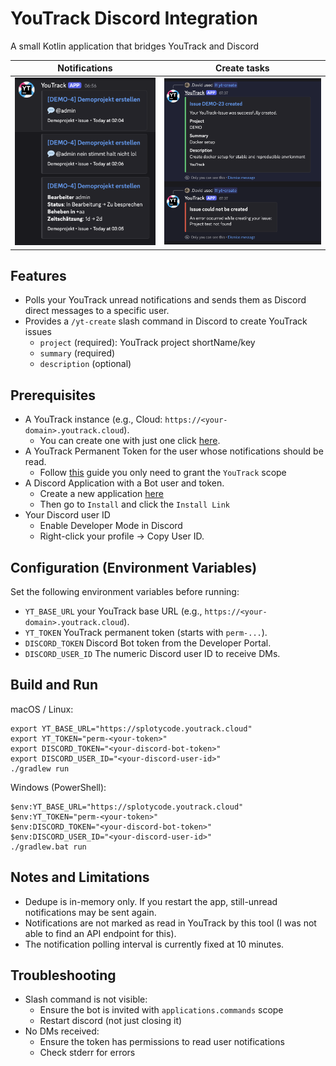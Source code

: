 # YouTrack Discord Integration

A small Kotlin application that bridges YouTrack and Discord

|        Notifications        |                Create tasks                |
|:---------------------------:|:------------------------------------------:|
| ![](docs/notifications.png) | ![create-tasks.png](docs/create-tasks.png) |


## Features
- Polls your YouTrack unread notifications and sends them as Discord direct messages to a specific user.
- Provides a `/yt-create` slash command in Discord to create YouTrack issues
  - `project` (required): YouTrack project shortName/key
  - `summary` (required)
  - `description` (optional)

## Prerequisites
- A YouTrack instance (e.g., Cloud: `https://<your-domain>.youtrack.cloud`).
  - You can create one with just one click [here](https://www.jetbrains.com/de-de/youtrack/).
- A YouTrack Permanent Token for the user whose notifications should be read.
  - Follow [this](https://www.jetbrains.com/help/youtrack/server/manage-permanent-token.html#delete-permanent-token) guide you only need to grant the `YouTrack` scope
- A Discord Application with a Bot user and token.
  - Create a new application [here](https://discord.com/developers/applications?new_application=true)
  - Then go to `Install` and click the `Install Link`
- Your Discord user ID
  - Enable Developer Mode in Discord
  - Right-click your profile → Copy User ID.

## Configuration (Environment Variables)
Set the following environment variables before running:
- `YT_BASE_URL` your YouTrack base URL (e.g., `https://<your-domain>.youtrack.cloud`).
- `YT_TOKEN` YouTrack permanent token (starts with `perm-...`).
- `DISCORD_TOKEN` Discord Bot token from the Developer Portal.
- `DISCORD_USER_ID` The numeric Discord user ID to receive DMs.

## Build and Run

macOS / Linux:
```
export YT_BASE_URL="https://splotycode.youtrack.cloud"
export YT_TOKEN="perm-<your-token>"
export DISCORD_TOKEN="<your-discord-bot-token>"
export DISCORD_USER_ID="<your-discord-user-id>"
./gradlew run
```

Windows (PowerShell):
```
$env:YT_BASE_URL="https://splotycode.youtrack.cloud"
$env:YT_TOKEN="perm-<your-token>"
$env:DISCORD_TOKEN="<your-discord-bot-token>"
$env:DISCORD_USER_ID="<your-discord-user-id>"
./gradlew.bat run
```

## Notes and Limitations
- Dedupe is in-memory only. If you restart the app, still-unread notifications may be sent again.
- Notifications are not marked as read in YouTrack by this tool (I was not able to find an API endpoint for this).
- The notification polling interval is currently fixed at 10 minutes.

## Troubleshooting
- Slash command is not visible:
  - Ensure the bot is invited with `applications.commands` scope
  - Restart discord (not just closing it)
- No DMs received:
  - Ensure the token has permissions to read user notifications
  - Check stderr for errors
